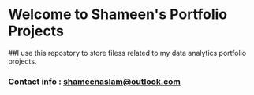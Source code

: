 # Welcome to Shameen's Portfolio Projects
##I use this repostory to store filess related to my data analytics portfolio projects.


### Contact info : shameenaslam@outlook.com
